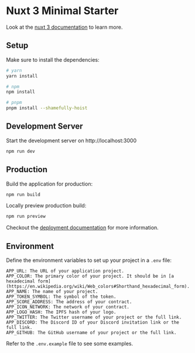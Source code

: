 # Nuxt 3 Minimal Starter

Look at the [nuxt 3 documentation](https://v3.nuxtjs.org) to learn more.

## Setup

Make sure to install the dependencies:

```bash
# yarn
yarn install

# npm
npm install

# pnpm
pnpm install --shamefully-hoist
```

## Development Server

Start the development server on http://localhost:3000

```bash
npm run dev
```

## Production

Build the application for production:

```bash
npm run build
```

Locally preview production build:

```bash
npm run preview
```

Checkout the [deployment documentation](https://v3.nuxtjs.org/guide/deploy/presets) for more information.

## Environment

Define the environment variables to set up your project in a `.env` file:
```
APP_URL: The URL of your application project.
APP_COLOR: The primary color of your project. It should be in [a hexadecimal form](https://en.wikipedia.org/wiki/Web_colors#Shorthand_hexadecimal_form).
APP_NAME: The name of your project.
APP_TOKEN_SYMBOL: The symbol of the token.
APP_SCORE_ADDRESS: The address of your contract.
APP_ICON_NETWORK: The network of your contract.
APP_LOGO_HASH: The IPFS hash of your logo.
APP_TWITTER: The Twitter username of your project or the full link.
APP_DISCORD: The Discord ID of your Discord invitation link or the full link.
APP_GITHUB: The GitHub username of your project or the full link.
```

Refer to the `.env.example` file to see some examples.
